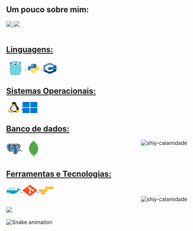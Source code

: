 ## Um pouco sobre mim: 
 <div>
  <a href="https://github.com/G-shiy">
  <img height="150em" src="https://github-readme-stats.vercel.app/api?username=G-shiy&show_icons=true&theme=dark&include_all_commits=true&count_private=true&border_radius=15"/>
  <img height="150em" src="https://github-readme-stats.vercel.app/api/top-langs/?username=G-shiy&layout=compact&langs_count=7&theme=dark&border_radius=15"/>
</div>
<div style="display: inline_block"><br>
 <h2> Linguagens: </h2>
  <img align="center" alt="shiy-node" height="40" width="50" src="https://raw.githubusercontent.com/devicons/devicon/master/icons/go/go-original.svg">
  <img align="center" alt="shiy-Python" height="30" width="40" src="https://raw.githubusercontent.com/devicons/devicon/master/icons/python/python-original.svg">
  <img align="center" alt="shiy-C++" height="30" width="40" src="https://raw.githubusercontent.com/devicons/devicon/master/icons/cplusplus/cplusplus-original.svg">
 
 <!-- 
 <h2>Bibliotecas:</h2>

  <img align="center" alt="shiy-numpy" height="30" width="40" src="https://raw.githubusercontent.com/devicons/devicon/master/icons/numpy/numpy-plain.svg">
  <img align="center" alt="shiy-pandas" height="30" width="40" src="https://raw.githubusercontent.com/devicons/devicon/master/icons/pandas/pandas-plain.svg">
  <img align="center" alt="shiy-Flask" height="60" width="60" src="https://raw.githubusercontent.com/devicons/devicon/master/icons/flask/flask-original-wordmark.svg">
  <img align="center" alt="shiy-django" height="50" width="60" src="https://raw.githubusercontent.com/devicons/devicon/master/icons/django/django-plain.svg"> 
  -->

 <h2>Sistemas Operacionais:</h2>
  <img align="center" alt="shiy-linux" height="30" width="40" src="https://raw.githubusercontent.com/devicons/devicon/master/icons/linux/linux-original.svg">
  <img align="center" alt="shiy-windows11" height="30" width="40" src="https://raw.githubusercontent.com/devicons/devicon/master/icons/windows11/windows11-original.svg">

 <h2>Banco de dados:</h2>

  <img align="center" alt="shiy-postgresql" height="30" width="40" src="https://raw.githubusercontent.com/devicons/devicon/master/icons/postgresql/postgresql-original.svg">
  <img align="center" alt="shiy-mongodb" height="50" width="60" src="https://raw.githubusercontent.com/devicons/devicon/master/icons/mongodb/mongodb-plain.svg">
  <img align="right" alt="shiy-calamidade" src="https://i.imgur.com/HbCXisJ.gif"  height="140em" width="140em">

<h2>Ferramentas e Tecnologias:</h2>

  <img align="center" alt="shiy-docker" height="30" width="40" src="https://raw.githubusercontent.com/devicons/devicon/master/icons/docker/docker-plain.svg">
  <img align="center" alt="shiy-git" height="30" width="40" src="https://raw.githubusercontent.com/devicons/devicon/master/icons/git/git-plain.svg">
  <img align="center" alt="shiy-aws" height="30" width="40" src="https://raw.githubusercontent.com/devicons/devicon/master/icons/amazonwebservices/amazonwebservices-original.svg">
</div>
  <img align="right" alt="shiy-calamidade" src="https://i.imgur.com/HbCXisJ.gif"  height="140em" width="140em">

  
  ##
  
<div> 
   <!-- <a href="https://instagram.com/G-shiy" target="_blank"><img src="https://img.shields.io/badge/-Instagram-%23E4405F?style=for-the-badge&logo=instagram&logoColor=white" target="_blank"></a>-->
 <!--<a href="https://twitter.com/shiydaqui" target="_blank"><img src="https://img.shields.io/badge/Twitter-1DA1F2?style=for-the-badge&logo=twitter&logoColor=white" target="_blank"></a>-->
 	<!--<a href="https://www.twitch.tv/rafaballerinii" target="_blank"><img src="https://img.shields.io/badge/Twitch-9146FF?style=for-the-badge&logo=twitch&logoColor=white" target="_blank"></a>-->
 <!--<a href="https://discord.gg/" target="_blank"><img src="https://img.shields.io/badge/Discord-7289DA?style=for-the-badge&logo=discord&logoColor=white" target="_blank"></a> -->
  <!-- <a href = "><img src="https://img.shields.io/badge/-Gmail-%23333?style=for-the-badge&logo=gmail&logoColor=white" target="_blank"></a> -->
  <a href="https://www.linkedin.com/in/gustavo-siqueira-a8877521b/" target="_blank"><img src="https://img.shields.io/badge/-LinkedIn-%230077B5?style=for-the-badge&logo=linkedin&logoColor=white" target="_blank"></a>
 
  ![Snake animation](https://github.com/G-shiy/G-shiy/blob/output/github-contribution-grid-snake.svg)
 
</div>
